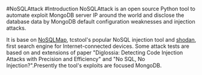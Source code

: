 #NoSQLAttack
#Introduction
NoSQLAttack is an open source Python tool to automate exploit MongoDB server IP around the world and disclose the database data by MongoDB default configuration weaknesses and injection attacks. 

It is base on [NoSQLMap](http://www.nosqlmap.net/index.html), tcstool's popular NoSQL injection tool and [shodan](https://www.shodan.io/), first search engine for Internet-connected devices. Some attack tests are based on and extensions of paper "Diglossia: Detecting Code Injection Attacks with Precision and Efficiency" and "No SQL, No Injection?".Presently the tool's exploits are focused MongoDB.

